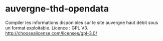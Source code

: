 # auvergne-thd-opendata
Compiler les informations disponibles sur le site auvergne haut débit sous un format exploitable.
Licence : GPL V3. http://choosealicense.com/licenses/gpl-3.0/
